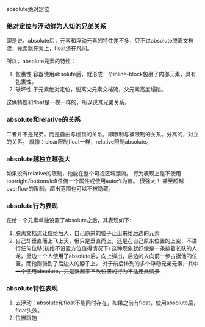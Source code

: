 absolute绝对定位
### 绝对定位与浮动鲜为人知的兄弟关系
即是说，absolute后，元素和浮动元素的特性差不多，只不过absolute脱离文档流，元素飘在天上，float还在凡间。

所以，absolute元素的特性：
1. 包裹性
  容器使用absolute后，就形成一个inline-block包裹了内部元素，具有包裹性。
2. 破坏性
 子元素绝对定位，脱离父元素文档流，父元素高度塌陷。

这俩特性和float是一模一样的，所以说其兄弟关系。

### absolute和relative的关系
二者并不是兄弟。而是自由与枷锁的关系，即限制与被限制的关系。分离的，对立的关系。
就像：clear限制float一样，relative限制absolute。

### absolute越独立越强大
如果没有relative的限制，他能在整个可视区域漂流。
行为表现上是不使用top/right/bottom/left任何一个属性或使用auto作为值。
很强大！
甚至超越overflow的限制，超出范围也可以不被隐藏。

### absolute行为表现
在给一个元素单独设置了absolute之后，其表现如下:
1. 脱离文档流让位给后人，自己原来的位子让出来给后边的元素
2. 自己却垂直而上飞上天，但只是垂直而上，还是在自己原来位置的上空，不进行任何位移(初始不设置方位值得情况下)
  这种现象就好像是一条排着长队的人龙，里边一个人使用了absolute后，向上弹出，后边的人向前一步占据他的位置，而他则骑到了后边人的脖子上。
  ~~对于前后排列的多个浮动兄弟元素，其中一个使用absolute，只是飘起来不改位置的行为不适用此情景~~

### absolute特性表现
1. 去浮动：absolute和float不能同时存在，如果之前有float，使用absolute后，float失效。
2. 位置跟随